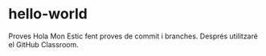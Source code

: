 # hello-world
Proves Hola Mon
Estic fent proves de commit i branches. 
Després utilitzaré el GitHub Classroom.
